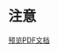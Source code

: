 # 注意

[预览PDF文档](https://wlhsdxn.github.io/pdfView/web/viewer.html?file=../../pdf/Linux%20Big%20Assignment/README.pdf)

